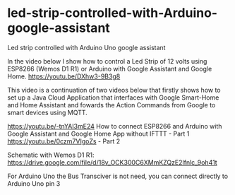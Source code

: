 # led-strip-controlled-with-Arduino-google-assistant
Led strip controlled with Arduino Uno google assistant

In the video below I show how to control a Led Strip of 12 volts using ESP8266 (Wemos D1 R1) or Arduino with Google Assistant and Google Home.
https://youtu.be/DXhw3-9B3g8

This video is a continuation of two videos below that firstly shows how to set up a Java Cloud Application that interfaces with Google Smart-Home and Home Assistant and fowards the Action Commands from Google to smart devices using MQTT.

https://youtu.be/-tnYAI3mE24 How to connect ESP8266 and Arduino with Google Assistant and Google Home App without IFTTT - Part 1
https://youtu.be/0czm7VIgoZs - Part 2

Schematic with Wemos D1 R1: https://drive.google.com/file/d/18v_OCK300C6XMmKZQzE2lfnlc_9oh41t

For Arduino Uno the Bus Transciver is not need, you can connect directly to Arduino Uno pin 3
